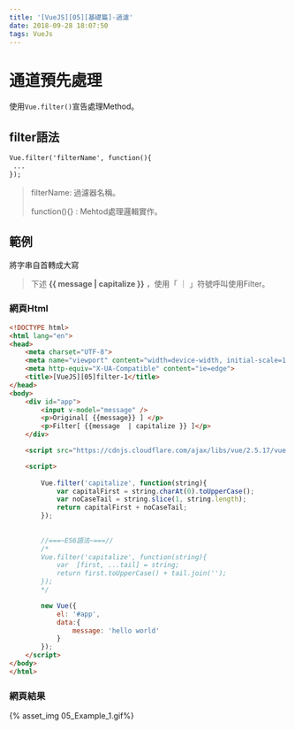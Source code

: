 ```yaml
---
title: '[VueJS][05][基礎篇]-過濾'
date: 2018-09-28 18:07:50
tags: VueJs
---
```


# 通道預先處理

使用`Vue.filter()`宣告處理Method。

## filter語法
~~~html
Vue.filter('filterName', function(){
 ...
});
~~~

> filterName: 過濾器名稱。
>
> function(){} : Mehtod處理邏輯實作。

<!--more-->

## 範例

將字串自首轉成大寫

>下述 **{{ message  | capitalize }}** ，使用「 ｜ 」符號呼叫使用Filter。

### 網頁Html
~~~html
<!DOCTYPE html>
<html lang="en">
<head>
    <meta charset="UTF-8">
    <meta name="viewport" content="width=device-width, initial-scale=1.0">
    <meta http-equiv="X-UA-Compatible" content="ie=edge">
    <title>[VueJS][05]filter-1</title>
</head>
<body>
    <div id="app">
        <input v-model="message" />
        <p>Original[ {{message}} ] </p>
        <p>Filter[ {{message  | capitalize }} ]</p>
    </div>

    <script src="https://cdnjs.cloudflare.com/ajax/libs/vue/2.5.17/vue.js"></script>

    <script>
        
        Vue.filter('capitalize', function(string){
            var capitalFirst = string.charAt(0).toUpperCase();
            var noCaseTail = string.slice(1, string.length);
            return capitalFirst + noCaseTail;
        });
        
        
        //===~ES6語法~===//
        /*
        Vue.filter('capitalize', function(string){
            var  [first, ...tail] = string;
            return first.toUpperCase() + tail.join('');
        });
        */

        new Vue({
            el: '#app',
            data:{
                message: 'hello world'
            }
        });
    </script>
</body>
</html>
~~~

### 網頁結果
{% asset_img 05_Example_1.gif%}